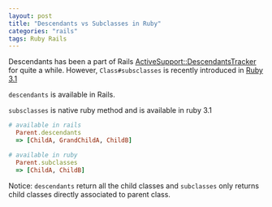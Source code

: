 ```yaml
---
layout: post
title: "Descendants vs Subclasses in Ruby"
categories: "rails"
tags: Ruby Rails
---
```


Descendants has been a part of Rails [ActiveSupport::DescendantsTracker](https://api.rubyonrails.org/classes/ActiveSupport/DescendantsTracker.html) for quite a while. However, `Class#subsclasses` is recently introduced in [Ruby 3.1](https://sparkrails.com/ruby/2022/01/21/ruby-3-adds-subclasses-method.html)


`descendants` is available in Rails.

`subsclasses` is native ruby method and is available in ruby 3.1

```ruby
# available in rails
  Parent.descendants
  => [ChildA, GrandChildA, ChildB]

# available in ruby
  Parent.subclasses
  => [ChildA, ChildB]
```

Notice: `descendants` return all the child classes and `subclasses` only returns child classes directly associated to parent class.


